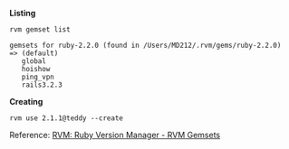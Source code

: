 **Listing**

```shell
rvm gemset list
```

```
gemsets for ruby-2.2.0 (found in /Users/MD212/.rvm/gems/ruby-2.2.0)
=> (default)
   global
   hoishow
   ping_vpn
   rails3.2.3
```

**Creating**

```shell
rvm use 2.1.1@teddy --create
```

Reference: [
      RVM: Ruby Version Manager -
      RVM Gemsets
    ](https://rvm.io/gemsets)